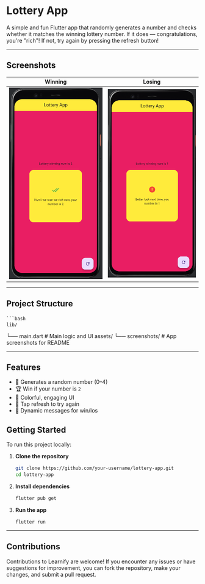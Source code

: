 #  Lottery App

A simple and fun Flutter app that randomly generates a number and checks whether it matches the winning lottery number. If it does — congratulations, you're "rich"! If not, try again by pressing the refresh button!

---

##  Screenshots

| Winning | Losing |
|--------|--------|
| ![win](assets/screenshots/winning.png) | ![lose](assets/screenshots/losing.png) |

---

##  Project Structure
    ```bash
    lib/
└── main.dart            # Main logic and UI
assets/
└── screenshots/         # App screenshots for README

---

##  Features

- 🎲 Generates a random number (0–4)  
- 🏆 Win if your number is `2`  
- 🎨 Colorful, engaging UI  
- 🔁 Tap refresh to try again  
- 💬 Dynamic messages for win/los

##  Getting Started

To run this project locally:

1. **Clone the repository**
   ```bash
   git clone https://github.com/your-username/lottery-app.git
   cd lottery-app
2. **Install dependencies**
   ```bash
   flutter pub get
3. **Run the app**
   ```bash
   flutter run

---

##  Contributions

Contributions to Learnify are welcome! If you encounter any issues or have suggestions for improvement, you can fork the repository, make your changes, and submit a pull request.

